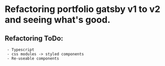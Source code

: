 # Refactoring portfolio gatsby v1 to v2 and seeing what's good.

## Refactoring ToDo:

     - Typescript
     - css modules -> styled components
     - Re-useable components
